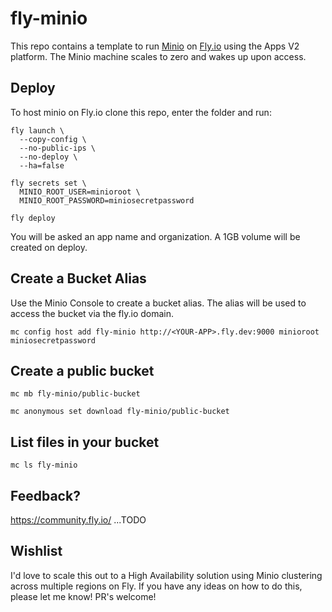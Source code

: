 # fly-minio

This repo contains a template to run [Minio](https://min.io/) on [Fly.io](https://fly.io/) using the Apps V2 platform.  The Minio machine scales to zero and wakes up upon access.

## Deploy

To host minio on Fly.io clone this repo, enter the folder and run:

```
fly launch \
  --copy-config \
  --no-public-ips \
  --no-deploy \
  --ha=false

fly secrets set \
  MINIO_ROOT_USER=minioroot \ 
  MINIO_ROOT_PASSWORD=miniosecretpassword

fly deploy
```

You will be asked an app name and organization. A 1GB volume will be created on deploy.


## Create a Bucket Alias

Use the Minio Console to create a bucket alias. The alias will be used to access the bucket via the fly.io domain.

```
mc config host add fly-minio http://<YOUR-APP>.fly.dev:9000 minioroot miniosecretpassword
```


## Create a public bucket

```
mc mb fly-minio/public-bucket

mc anonymous set download fly-minio/public-bucket
```

## List files in your bucket

```
mc ls fly-minio
```


## Feedback?

https://community.fly.io/ ...TODO

## Wishlist

I'd love to scale this out to a High Availability solution using Minio clustering across multiple regions on Fly. If you have any ideas on how to do this, please let me know! PR's welcome!